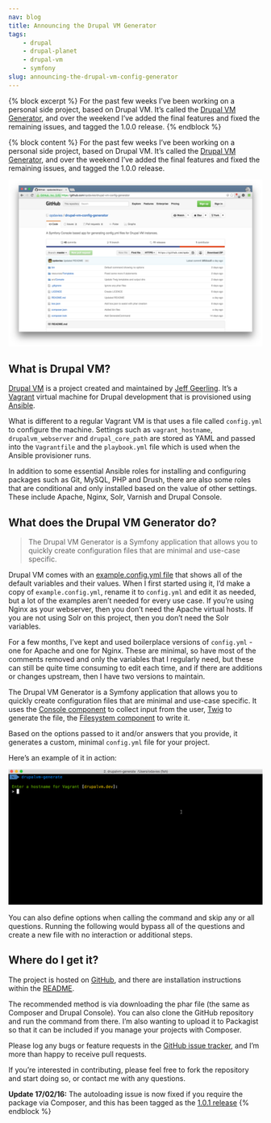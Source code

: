 ```yaml
---
nav: blog
title: Announcing the Drupal VM Generator
tags:
    - drupal
    - drupal-planet
    - drupal-vm
    - symfony
slug: announcing-the-drupal-vm-config-generator
---
```

{% block excerpt %}
For the past few weeks I’ve been working on a personal side project, based on Drupal VM. It’s called the [Drupal VM Generator](https://github.com/opdavies/drupal-vm-generator), and over the weekend I’ve added the final features and fixed the remaining issues, and tagged the 1.0.0 release.
{% endblock %}

{% block content %}
For the past few weeks I’ve been working on a personal side project, based on Drupal VM. It’s called the [Drupal VM Generator](https://github.com/opdavies/drupal-vm-generator), and over the weekend I’ve added the final features and fixed the remaining issues, and tagged the 1.0.0 release.

![](/assets/images/blog/drupalvm-generate-repo.png)

## What is Drupal VM?

[Drupal VM](http://www.drupalvm.com) is a project created and maintained by [Jeff Geerling](http://www.jeffgeerling.com). It’s a [Vagrant](http://www.vagrantup.com) virtual machine for Drupal development that is provisioned using [Ansible](https://www.ansible.com).

What is different to a regular Vagrant VM is that uses a file called `config.yml` to configure the machine. Settings such as `vagrant_hostname`, `drupalvm_webserver` and `drupal_core_path` are stored as YAML and passed into the `Vagrantfile` and the `playbook.yml` file which is used when the Ansible provisioner runs.

In addition to some essential Ansible roles for installing and configuring packages such as Git, MySQL, PHP and Drush, there are also some roles that are conditional and only installed based on the value of other settings. These include Apache, Nginx, Solr, Varnish and Drupal Console.

## What does the Drupal VM Generator do?

> The Drupal VM Generator is a Symfony application that allows you to quickly create configuration files that are minimal and use-case specific.

Drupal VM comes with an [example.config.yml file](https://github.com/geerlingguy/drupal-vm/blob/master/example.config.yml) that shows all of the default variables and their values. When I first started using it, I’d make a copy of `example.config.yml`, rename it to `config.yml` and edit it as needed, but a lot of the examples aren’t needed for every use case. If you’re using Nginx as your webserver, then you don’t need the Apache virtual hosts. If you are not using Solr on this project, then you don’t need the Solr variables.

For a few months, I’ve kept and used boilerplace versions of `config.yml` - one for Apache and one for Nginx. These are minimal, so have most of the comments removed and only the variables that I regularly need, but these can still be quite time consuming to edit each time, and if there are additions or changes upstream, then I have two versions to maintain.

The Drupal VM Generator is a Symfony application that allows you to quickly create configuration files that are minimal and use-case specific. It uses the [Console component](http://symfony.com/doc/current/components/console/introduction.html) to collect input from the user, [Twig](http://twig.sensiolabs.org) to generate the file, the [Filesystem component](http://symfony.com/doc/current/components/filesystem/introduction.html) to write it.

Based on the options passed to it and/or answers that you provide, it generates a custom, minimal `config.yml` file for your project.

Here’s an example of it in action:

!['An animated gif showing the interaction process and the resulting config.yml file'](/assets/images/blog/drupalvm-generate-example-2.gif)

You can also define options when calling the command and skip any or all questions. Running the following would bypass all of the questions and create a new file with no interaction or additional steps.

<code data-gist-id="24e569577ca4b72f049d" data-gist-file="with-options.sh"></code>

## Where do I get it?

The project is hosted on [GitHub](https://github.com/opdavies/drupal-vm-generator), and there are installation instructions within the [README](https://github.com/opdavies/drupal-vm-generator/blob/master/README.md#installation).

<div class="github-card" data-github="opdavies/drupal-vm-generator" data-width="400" data-height="" data-theme="default"></div>

The recommended method is via downloading the phar file (the same as Composer and Drupal Console). You can also clone the GitHub repository and run the command from there. I’m also wanting to upload it to Packagist so that it can be included if you manage your projects with Composer.

Please log any bugs or feature requests in the [GitHub issue tracker](https://github.com/opdavies/drupal-vm-generator/issues), and I’m more than happy to receive pull requests.

If you’re interested in contributing, please feel free to fork the repository and start doing so, or contact me with any questions.

__Update 17/02/16:__ The autoloading issue is now fixed if you require the package via Composer, and this has been tagged as the [1.0.1 release](https://github.com/opdavies/drupal-vm-generator/releases/tag/1.0.1)
{% endblock %}
